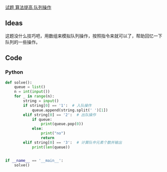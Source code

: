 [试题 算法提高 队列操作](http://lx.lanqiao.cn/problem.page?gpid=T418)

## Ideas

这题没什么技巧吧，用数组来模拟队列操作，按照指令来就可以了，帮助回忆一下队列的一些操作。

## Code

### Python

```python
def solve():
	queue = list()
	n = int(input())
	for _ in range(n):
		string = input()
		if string[0] == '1':  # 入队操作
			queue.append(string.split(' ')[1])
		elif string[0] == '2':  # 出队操作
			if queue:
				print(queue.pop(0))
			else:
				print("no")
				return
		elif string[0] == '3':  # 计算队中元素个数并输出
			print(len(queue))


if __name__ == '__main__':
	solve()
```
